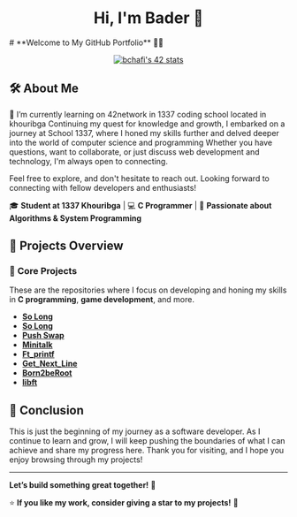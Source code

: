 <h1 align="center">Hi, I'm Bader 👋</h1>
# **Welcome to My GitHub Portfolio** 👨‍💻

<p align="center">
  <a href="https://github.com/oakoudad/badge42"><img src="https://badge.mediaplus.ma/greenbinary/bchafi" alt="bchafi's 42 stats"/></a>
</p>

## 🛠 About Me
🌱 I’m currently learning on 42network in 1337 coding school located in khouribga
Continuing my quest for knowledge and growth, I embarked on a journey at School 1337, where I honed my skills further and delved deeper into the world of computer science and programming
Whether you have questions, want to collaborate, or just discuss web development and technology, I'm always open to connecting.

Feel free to explore, and don't hesitate to reach out. Looking forward to connecting with fellow developers and enthusiasts!

🎓 **Student at 1337 Khouribga** | 💻 **C Programmer** | 🚀 **Passionate about Algorithms & System Programming**

## 📂 **Projects Overview**

### 🚀 **Core Projects**

These are the repositories where I focus on developing and honing my skills in **C programming**, **game development**, and more.
- **[So Long](https://github.com/Bader-Chafi/philo.git)**
- **[So Long](https://github.com/Bader-Chafi/So_Long.git)**  
- **[Push Swap](https://github.com/Bader-Chafi/Push_Swap.git)**
- **[Minitalk](https://github.com/Bader-Chafi/Minitalk.git)**
- **[Ft_printf](https://github.com/Bader-Chafi/ft_printf.git)**
- **[Get_Next_Line](https://github.com/Bader-Chafi/get_next_line.git)**
- **[Born2beRoot](https://github.com/Bader-Chafi/born2beroot.git)**  
- **[libft](https://github.com/Bader-Chafi/Libft.git)** 

## 🏁 **Conclusion**

This is just the beginning of my journey as a software developer. As I continue to learn and grow, I will keep pushing the boundaries of what I can achieve and share my progress here. Thank you for visiting, and I hope you enjoy browsing through my projects!

---

**Let’s build something great together!** 🚀



⭐ **If you like my work, consider giving a star to my projects!** 🚀
